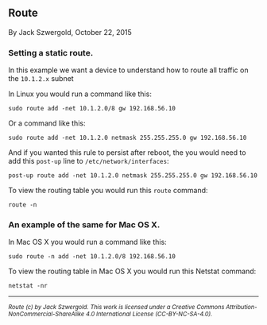 ## Route

By Jack Szwergold, October 22, 2015

### Setting a static route.

In this example we want a device to understand how to route all traffic on the `10.1.2.x` subnet

In Linux you would run a command like this:

    sudo route add -net 10.1.2.0/8 gw 192.168.56.10

Or a command like this:

    sudo route add -net 10.1.2.0 netmask 255.255.255.0 gw 192.168.56.10

And if you wanted this rule to persist after reboot, the you would need  to add this `post-up` line to `/etc/network/interfaces`:

    post-up route add -net 10.1.2.0 netmask 255.255.255.0 gw 192.168.56.10

To view the routing table you would run this `route` command:

    route -n

### An example of the same for Mac OS X.

In Mac OS X you would run a command like this:

    sudo route -n add -net 10.1.2.0/8 192.168.56.10

To view the routing table in Mac OS X you would run this Netstat command:

    netstat -nr

***

<sup>*Route (c) by Jack Szwergold. This work is licensed under a Creative Commons Attribution-NonCommercial-ShareAlike 4.0 International License (CC-BY-NC-SA-4.0).*</sup>